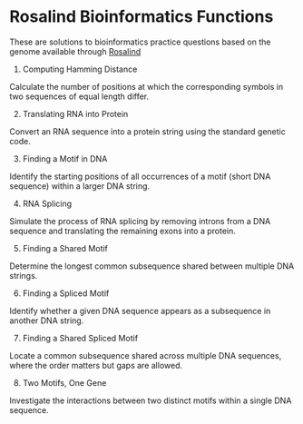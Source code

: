 # Rosalind Bioinformatics Functions
These are solutions to bioinformatics practice questions based on the genome available through [Rosalind](https://rosalind.info/problems/locations/)

1. Computing Hamming Distance

Calculate the number of positions at which the corresponding symbols in two sequences of equal length differ.

2. Translating RNA into Protein

Convert an RNA sequence into a protein string using the standard genetic code.

3. Finding a Motif in DNA

Identify the starting positions of all occurrences of a motif (short DNA sequence) within a larger DNA string.

4. RNA Splicing

Simulate the process of RNA splicing by removing introns from a DNA sequence and translating the remaining exons into a protein.

5. Finding a Shared Motif

Determine the longest common subsequence shared between multiple DNA strings.

6. Finding a Spliced Motif

Identify whether a given DNA sequence appears as a subsequence in another DNA string.

7. Finding a Shared Spliced Motif

Locate a common subsequence shared across multiple DNA sequences, where the order matters but gaps are allowed.

8. Two Motifs, One Gene

Investigate the interactions between two distinct motifs within a single DNA sequence.
